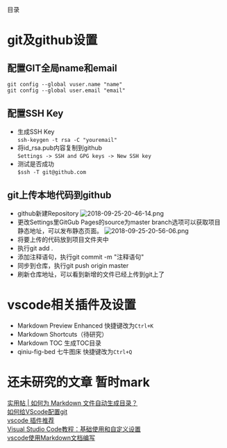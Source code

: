 目录
# git及github设置
## 配置GIT全局name和email
`git config --global vuser.name "name"`  
  `git config --global user.email "email" `
## 配置SSH Key
- 生成SSH Key
<br>`ssh-keygen -t rsa -C "youremail"`
- 将id_rsa.pub内容复制到github
<br>`Settings -> SSH and GPG keys -> New SSH key`
- 测试是否成功
<br>`$ssh -T git@github.com`
## git上传本地代码到github
- github新建Repository
![2018-09-25-20-46-14.png](http://pfm2c79bi.bkt.clouddn.com/2018-09-25-20-46-14.png)
- 更改Settings里GitGub Pages的source为master branch选项可以获取项目静态地址，可以发布静态页面。
![2018-09-25-20-56-06.png](http://pfm2c79bi.bkt.clouddn.com/2018-09-25-20-56-06.png)
- 将要上传的代码放到项目文件夹中
- 执行git add .
- 添加注释语句，执行git commit -m "注释语句"
- 同步到仓库，执行git push origin master
- 刷新仓库地址，可以看到新增的文件已经上传到git上了

# vscode相关插件及设置
- Markdown Preview Enhanced 快捷键改为`Ctrl+K`
- Markdown Shortcuts（待研究）
- Markdown TOC 生成TOC目录
- qiniu-fig-bed 七牛图床 快捷键改为`Ctrl+Q`
# 还未研究的文章 暂时mark
[实用帖 | 如何为 Markdown 文件自动生成目录？](https://www.jianshu.com/p/4721ddd27027)
<br>[如何给VScode配置git](https://www.jianshu.com/p/3c480961210f?from=timeline)
<br>[vscode 插件推荐](https://www.jianshu.com/p/1c178f5c029c)
<br>[Visual Studio Code教程：基础使用和自定义设置](http://www.cnblogs.com/shawWey/p/7908779.html)
<br>[vscode使用Markdown文档编写](https://www.cnblogs.com/shawWey/p/8931697.html)